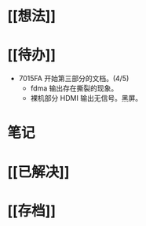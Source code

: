 # [[想法]]

# [[待办]]
- 7015FA 开始第三部分的文档。(4/5)
	- fdma 输出存在撕裂的现象。
	- 裸机部分 HDMI 输出无信号。黑屏。
# 笔记

# [[已解决]]

# [[存档]]
